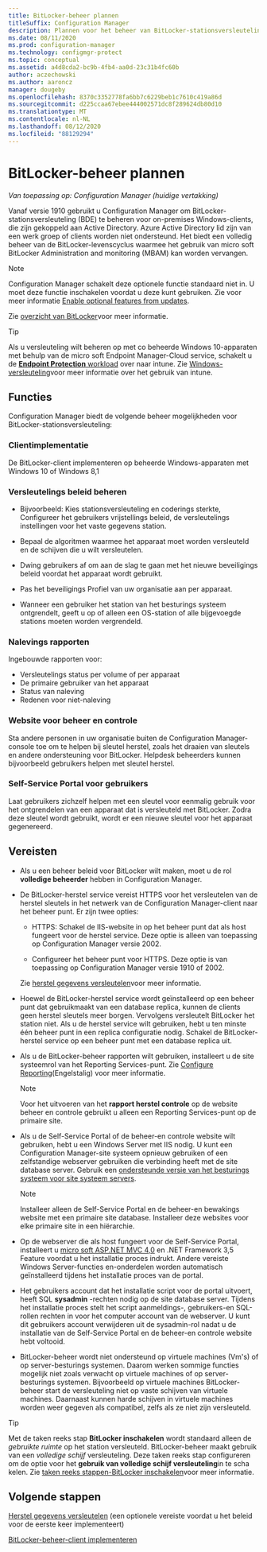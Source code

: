 ```yaml
---
title: BitLocker-beheer plannen
titleSuffix: Configuration Manager
description: Plannen voor het beheer van BitLocker-stationsversleuteling met Configuration Manager
ms.date: 08/11/2020
ms.prod: configuration-manager
ms.technology: configmgr-protect
ms.topic: conceptual
ms.assetid: a4d8cda2-bc9b-4fb4-aa0d-23c31b4fc60b
author: aczechowski
ms.author: aaroncz
manager: dougeby
ms.openlocfilehash: 8370c3352778fa6bb7c6229beb1c7610c419a86d
ms.sourcegitcommit: d225ccaa67ebee444002571dc8f289624db80d10
ms.translationtype: MT
ms.contentlocale: nl-NL
ms.lasthandoff: 08/12/2020
ms.locfileid: "88129294"
---
```

# <a name="plan-for-bitlocker-management"></a>BitLocker-beheer plannen

*Van toepassing op: Configuration Manager (huidige vertakking)*

<!-- 3601034 -->

Vanaf versie 1910 gebruikt u Configuration Manager om BitLocker-stationsversleuteling (BDE) te beheren voor on-premises Windows-clients, die zijn gekoppeld aan Active Directory. Azure Active Directory lid zijn van een werk groep of clients worden niet ondersteund. Het biedt een volledig beheer van de BitLocker-levenscyclus waarmee het gebruik van micro soft BitLocker Administration and monitoring (MBAM) kan worden vervangen.

> [!NOTE]
> Configuration Manager schakelt deze optionele functie standaard niet in. U moet deze functie inschakelen voordat u deze kunt gebruiken. Zie voor meer informatie [Enable optional features from updates](../../core/servers/manage/install-in-console-updates.md#bkmk_options).  

Zie [overzicht van BitLocker](https://docs.microsoft.com/windows/security/information-protection/bitlocker/bitlocker-overview)voor meer informatie.

> [!TIP]
> Als u versleuteling wilt beheren op met co beheerde Windows 10-apparaten met behulp van de micro soft Endpoint Manager-Cloud service, schakelt u de [ **Endpoint Protection** workload](../../comanage/workloads.md#endpoint-protection) over naar intune. Zie [Windows-versleuteling](/intune/protect/endpoint-protection-windows-10#windows-encryption)voor meer informatie over het gebruik van intune.

## <a name="features"></a>Functies

Configuration Manager biedt de volgende beheer mogelijkheden voor BitLocker-stationsversleuteling:

### <a name="client-deployment"></a>Clientimplementatie

De BitLocker-client implementeren op beheerde Windows-apparaten met Windows 10 of Windows 8,1

### <a name="manage-encryption-policies"></a>Versleutelings beleid beheren

- Bijvoorbeeld: Kies stationsversleuteling en coderings sterkte, Configureer het gebruikers vrijstellings beleid, de versleutelings instellingen voor het vaste gegevens station.

- Bepaal de algoritmen waarmee het apparaat moet worden versleuteld en de schijven die u wilt versleutelen.

- Dwing gebruikers af om aan de slag te gaan met het nieuwe beveiligings beleid voordat het apparaat wordt gebruikt.

- Pas het beveiligings Profiel van uw organisatie aan per apparaat.

- Wanneer een gebruiker het station van het besturings systeem ontgrendelt, geeft u op of alleen een OS-station of alle bijgevoegde stations moeten worden vergrendeld.

### <a name="compliance-reports"></a>Nalevings rapporten

Ingebouwde rapporten voor:

- Versleutelings status per volume of per apparaat
- De primaire gebruiker van het apparaat
- Status van naleving
- Redenen voor niet-naleving

### <a name="administration-and-monitoring-website"></a>Website voor beheer en controle

Sta andere personen in uw organisatie buiten de Configuration Manager-console toe om te helpen bij sleutel herstel, zoals het draaien van sleutels en andere ondersteuning voor BitLocker. Helpdesk beheerders kunnen bijvoorbeeld gebruikers helpen met sleutel herstel.

### <a name="user-self-service-portal"></a>Self-Service Portal voor gebruikers

Laat gebruikers zichzelf helpen met een sleutel voor eenmalig gebruik voor het ontgrendelen van een apparaat dat is versleuteld met BitLocker. Zodra deze sleutel wordt gebruikt, wordt er een nieuwe sleutel voor het apparaat gegenereerd.

## <a name="prerequisites"></a>Vereisten

- Als u een beheer beleid voor BitLocker wilt maken, moet u de rol **volledige beheerder** hebben in Configuration Manager.

- De BitLocker-herstel service vereist HTTPS voor het versleutelen van de herstel sleutels in het netwerk van de Configuration Manager-client naar het beheer punt. Er zijn twee opties:

  - HTTPS: Schakel de IIS-website in op het beheer punt dat als host fungeert voor de herstel service. Deze optie is alleen van toepassing op Configuration Manager versie 2002.<!-- 5925660 -->

  - Configureer het beheer punt voor HTTPS. Deze optie is van toepassing op Configuration Manager versie 1910 of 2002.

  Zie [herstel gegevens versleutelen](../deploy-use/bitlocker/encrypt-recovery-data.md)voor meer informatie.

- Hoewel de BitLocker-herstel service wordt geïnstalleerd op een beheer punt dat gebruikmaakt van een database replica, kunnen de clients geen herstel sleutels meer borgen. Vervolgens versleutelt BitLocker het station niet. Als u de herstel service wilt gebruiken, hebt u ten minste één beheer punt in een replica configuratie nodig. Schakel de BitLocker-herstel service op een beheer punt met een database replica uit.<!-- 7813149 -->

- Als u de BitLocker-beheer rapporten wilt gebruiken, installeert u de site systeemrol van het Reporting Services-punt. Zie [Configure Reporting](../../core/servers/manage/configuring-reporting.md)(Engelstalig) voor meer informatie.

    > [!NOTE]
    > Voor het uitvoeren van het **rapport herstel controle** op de website beheer en controle gebruikt u alleen een Reporting Services-punt op de primaire site.

- Als u de Self-Service Portal of de beheer-en controle website wilt gebruiken, hebt u een Windows Server met IIS nodig. U kunt een Configuration Manager-site systeem opnieuw gebruiken of een zelfstandige webserver gebruiken die verbinding heeft met de site database server. Gebruik een [ondersteunde versie van het besturings systeem voor site systeem servers](../../core/plan-design/configs/supported-operating-systems-for-site-system-servers.md).

    > [!NOTE]
    > Installeer alleen de Self-Service Portal en de beheer-en bewakings website met een primaire site database. Installeer deze websites voor elke primaire site in een hiërarchie.

- Op de webserver die als host fungeert voor de Self-Service Portal, installeert u [micro soft ASP.NET MVC 4,0](https://docs.microsoft.com/aspnet/mvc/mvc4) en .NET Framework 3,5 Feature voordat u het installatie proces indrukt. Andere vereiste Windows Server-functies en-onderdelen worden automatisch geïnstalleerd tijdens het installatie proces van de portal.

- Het gebruikers account dat het installatie script voor de portal uitvoert, heeft SQL **sysadmin** -rechten nodig op de site database server. Tijdens het installatie proces stelt het script aanmeldings-, gebruikers-en SQL-rollen rechten in voor het computer account van de webserver. U kunt dit gebruikers account verwijderen uit de sysadmin-rol nadat u de installatie van de Self-Service Portal en de beheer-en controle website hebt voltooid.

- BitLocker-beheer wordt niet ondersteund op virtuele machines (Vm's) of op server-besturings systemen. Daarom werken sommige functies mogelijk niet zoals verwacht op virtuele machines of op server-besturings systemen. Bijvoorbeeld op virtuele machines BitLocker-beheer start de versleuteling niet op vaste schijven van virtuele machines. Daarnaast kunnen harde schijven in virtuele machines worden weer gegeven als compatibel, zelfs als ze niet zijn versleuteld.

> [!TIP]
> Met de taken reeks stap **BitLocker inschakelen** wordt standaard alleen de *gebruikte ruimte* op het station versleuteld. BitLocker-beheer maakt gebruik van een *volledige schijf* versleuteling. Deze taken reeks stap configureren om de optie voor het **gebruik van volledige schijf versleuteling**in te scha kelen. Zie [taken reeks stappen-BitLocker inschakelen](../../osd/understand/task-sequence-steps.md#BKMK_EnableBitLocker)voor meer informatie.

## <a name="next-steps"></a>Volgende stappen

[Herstel gegevens versleutelen](../deploy-use/bitlocker/encrypt-recovery-data.md) (een optionele vereiste voordat u het beleid voor de eerste keer implementeert)

[BitLocker-beheer-client implementeren](../deploy-use/bitlocker/deploy-management-agent.md)
